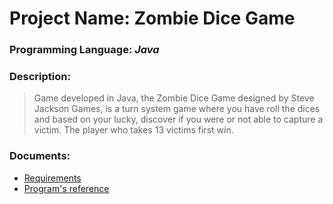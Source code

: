 # Project Name: Zombie Dice Game
### Programming Language: ***Java***
### Description:
>Game developed in Java, the Zombie Dice Game designed by Steve Jackson Games, is a turn system game where you have roll the dices and based on your lucky, discover if you were or not able to capture a victim. The player who takes 13 victims first win.

### Documents:

- [Requirements](https://github.com/EvandroGomezQuintino/zombieDice/blob/master/Assignment%20Title%20Sheet%20CP%20Zombie%20Dice.pdf)
- [Program's reference](https://github.com/EvandroGomezQuintino/zombieDice/blob/master/Assignment3%20-%20Evandro%202960774.docx)
